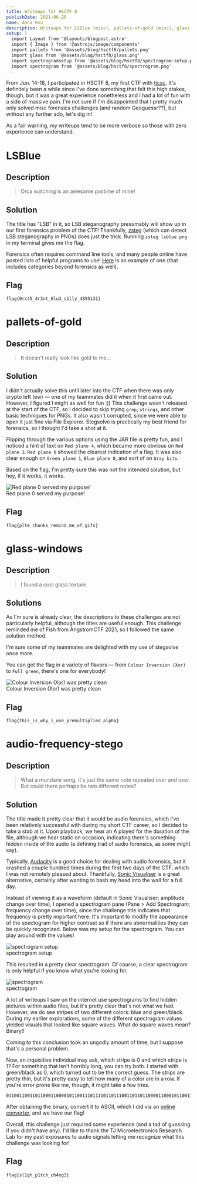```yaml
---
title: Writeups for HSCTF 8
publishDate: 2021-06-20
name: Anna Hsu
description: Writeups for LSBlue (misc), pallets-of-gold (misc), glass-windows (misc), audio-frequency-stego (misc).
setup: |
  import Layout from '@layouts/blogpost.astro'
  import { Image } from '@astrojs/image/components'
  import pallets from '@assets/blog/hsctf8/pallets.png'
  import glass from '@assets/blog/hsctf8/glass.png'
  import spectrogramsetup from '@assets/blog/hsctf8/spectrogram-setup.png'
  import spectrogram from '@assets/blog/hsctf8/spectrogram.png'
---
```


From Jun. 14-18, I participated in HSCTF 8, my first CTF with [tjcsc](https://ctftime.org/team/53812). It's definitely been a while since I've done something that felt this high stakes, though, but it was a great experience nonetheless and I had a lot of fun with a side of massive pain. I'm not sure if I'm disappointed that I pretty much only solved misc forensics challenges (and random Geoguessr??), but without any further ado, let's dig in!

As a fair warning, my writeups tend to be more verbose so those with zero experience can understand.

# LSBlue

## Description

> Orca watching is an awesome pastime of mine!

## Solution

The title has "LSB" in it, so LSB steganography presumably will show up in our first forensics problem of the CTF! Thankfully, [zsteg](https://github.com/zed-0xff/zsteg) (which can detect LSB steganography in PNGs) does just the trick. Running `zsteg lsblue.png` in my terminal gives me the flag.

Forensics often requires command line tools, and many people online have posted lists of helpful programs to use! [Here](https://github.com/apsdehal/awesome-ctf/blob/master/README.md) is an example of one (that includes categories beyond forensics as well).

## Flag

```
flag{0rc45_4r3nt_6lu3_s1lly_4895131}
```

# pallets-of-gold

## Description

> It doesn't really look like gold to me...

## Solution

I didn't actually solve this until later into the CTF when there was only crypto left (ew) &mdash; one of my teammates did it when it first came out. However, I figured I might as well for fun :)) This challenge wasn't released at the start of the CTF, so I decided to skip trying `grep`, `strings`, and other basic techniques for PNGs. It also wasn't corrupted, since we were able to open it just fine via File Explorer. Stegsolve is practically my best friend for forensics, so I thought I'd take a shot at it.

Flipping through the various options using the JAR file is pretty fun, and I noticed a hint of text on `Red plane 4`, which became more obvious on `Red plane 3`. `Red plane 0` showed the clearest indication of a flag. It was also clear enough on `Green plane 1`, `Blue plane 0`, and sort of on `Gray bits`.

Based on the flag, I'm pretty sure this was not the intended solution, but hey, if it works, it works.

<div class="blogimage">
  <Image src={pallets} alt="Red plane 0 served my purpose!" />
  <figcaption>Red plane 0 served my purpose!</figcaption>
</div>

## Flag

```
flag{plte_chunks_remind_me_of_gifs}
```

# glass-windows

## Description

> I found a cool glass texture.

## Solutions

As I'm sure is already clear, the descriptions to these challenges are not particularly helpful, although the titles are useful enough. This challenge reminded me of Fish from AngstromCTF 2021, so I followed the same solution method.

I'm sure some of my teammates are delighted with my use of stegsolve once more.

You can get the flag in a variety of flavors &mdash; from `Colour Inversion (Xor)` to `Full green`, there's one for everybody!

<div class="blogimage">
  <Image src={glass} alt="Colour Inversion (Xor) was pretty clean" />
  <figcaption>Colour Inversion (Xor) was pretty clean</figcaption>
</div>

## Flag

```
flag{this_is_why_i_use_premultiplied_alpha}
```

# audio-frequency-stego

## Description

> What a mundane song, it's just the same note repeated over and over. But could there perhaps be two different notes?

## Solution

The title made it pretty clear that it would be audio forensics, which I've been relatively successful with during my short CTF career, so I decided to take a stab at it. Upon playback, we hear an A played for the duration of the file, although we hear static on occasion, indicating there's something hidden inside of the audio (a defining trait of audio forensics, as some might say).

Typically, [Audacity](https://www.audacityteam.org/) is a good choice for dealing with audio forensics, but it crashed a couple hundred times during the first two days of the CTF, which I was not remotely pleased about. Thankfully, [Sonic Visualiser](https://www.sonicvisualiser.org/) is a great alternative, certainly after wanting to bash my head into the wall for a full day.

Instead of viewing it as a waveform (default in Sonic Visualiser; amplitude change over time), I opened a spectrogram pane (Pane > Add Spectrogram; frequency change over time), since the challenge title indicates that frequency is pretty important here. It's important to modify the appearance of the spectogram for higher contrast so if there are abnormalities they can be quickly recognized. Below was my setup for the spectrogram. You can play around with the values!

<div class="blogimage">
  <Image src={spectrogramsetup} alt="spectrogram setup" />
  <figcaption>spectrogram setup</figcaption>
</div>

This resulted in a pretty clear spectrogram. Of course, a clear spectrogram is only helpful if you know what you're looking for.

<div class="blogimage">
  <Image src={spectrogram} alt="spectrogram" />
  <figcaption>spectrogram</figcaption>
</div>

A lot of writeups I saw on the internet use spectrograms to find hidden pictures within audio files, but it's pretty clear that's not what we had. However, we do see stripes of two different colors: blue and green/black. During my earlier explorations, some of the different spectrogram values yielded visuals that looked like square waves. What do square waves mean? Binary!!

Coming to this conclusion took an ungodly amount of time, but I suppose that's a personal problem.

Now, an inquisitive individual may ask, which stripe is 0 and which stripe is 1? For something that isn't horribly long, you can try both. I started with green/black as 0, which turned out to be the correct guess. The strips are pretty thin, but it's pretty easy to tell how many of a color are in a row. If you're error prone like me, though, it might take a few tries.

```
011001100110110001100001011001110111101101110011011011000011000101100111011010000101111101110000001100010111010001100011011010000101111101100011011010000011010001101110011001110011001101111101
```

After obtaining the binary, convert it to ASCII, which I did via an [online converter](https://www.rapidtables.com/convert/number/ascii-hex-bin-dec-converter.html), and we have our flag!

Overall, this challenge just required some experience (and a tad of guessing if you didn't have any). I'd like to thank the TJ Microelectronics Research Lab for my past exposures to audio signals letting me recognize what this challenge was looking for!

## Flag

```
flag{sl1gh_p1tch_ch4ng3}
```
